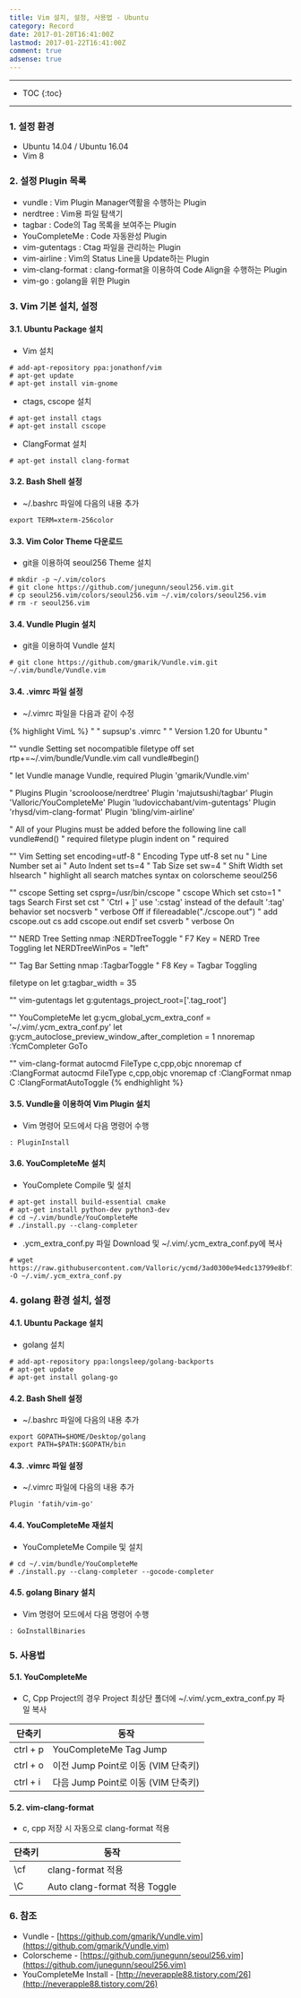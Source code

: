 ```yaml
---
title: Vim 설치, 설정, 사용법 - Ubuntu
category: Record
date: 2017-01-20T16:41:00Z
lastmod: 2017-01-22T16:41:00Z
comment: true
adsense: true
---
```


***

* TOC
{:toc}

***

### 1. 설정 환경

* Ubuntu 14.04 / Ubuntu 16.04
* Vim 8

### 2. 설정 Plugin 목록

* vundle : Vim Plugin Manager역활을 수행하는 Plugin
* nerdtree : Vim용 파일 탐색기
* tagbar : Code의 Tag 목록을 보여주는 Plugin
* YouCompleteMe : Code 자동완성 Plugin
* vim-gutentags : Ctag 파일을 관리하는 Plugin
* vim-airline : Vim의 Status Line을 Update하는 Plugin
* vim-clang-format : clang-format을 이용하여 Code Align을 수행하는 Plugin
* vim-go : golang을 위한 Plugin

### 3. Vim 기본 설치, 설정

#### 3.1. Ubuntu Package 설치

* Vim 설치

~~~
# add-apt-repository ppa:jonathonf/vim
# apt-get update
# apt-get install vim-gnome
~~~

* ctags, cscope 설치

~~~
# apt-get install ctags
# apt-get install cscope
~~~

* ClangFormat 설치

~~~
# apt-get install clang-format
~~~

#### 3.2. Bash Shell 설정

* ~/.bashrc 파일에 다음의 내용 추가

~~~
export TERM=xterm-256color
~~~

#### 3.3. Vim Color Theme 다운로드

* git을 이용하여 seoul256 Theme 설치

~~~
# mkdir -p ~/.vim/colors
# git clone https://github.com/junegunn/seoul256.vim.git
# cp seoul256.vim/colors/seoul256.vim ~/.vim/colors/seoul256.vim
# rm -r seoul256.vim
~~~

#### 3.4. Vundle Plugin 설치

* git을 이용하여 Vundle 설치

~~~
# git clone https://github.com/gmarik/Vundle.vim.git ~/.vim/bundle/Vundle.vim
~~~

#### 3.4. .vimrc 파일 설정

* ~/.vimrc 파일을 다음과 같이 수정

{% highlight VimL %}
"
" supsup's .vimrc
"
" Version 1.20 for Ubuntu
"

"" vundle Setting
set nocompatible
filetype off
set rtp+=~/.vim/bundle/Vundle.vim
call vundle#begin()

" let Vundle manage Vundle, required
Plugin 'gmarik/Vundle.vim'

" Plugins
Plugin 'scrooloose/nerdtree'
Plugin 'majutsushi/tagbar'
Plugin 'Valloric/YouCompleteMe'
Plugin 'ludovicchabant/vim-gutentags'
Plugin 'rhysd/vim-clang-format'
Plugin 'bling/vim-airline'

" All of your Plugins must be added before the following line
call vundle#end()               " required
filetype plugin indent on       " required

"" Vim Setting
set encoding=utf-8              " Encoding Type utf-8
set nu                          " Line Number
set ai                          " Auto Indent
set ts=4                        " Tab Size
set sw=4                        " Shift Width
set hlsearch                    " highlight all search matches
syntax on
colorscheme seoul256

"" cscope Setting
set csprg=/usr/bin/cscope         " cscope Which
set csto=1                        " tags Search First
set cst                           " 'Ctrl + ]' use ':cstag' instead of the default ':tag' behavior
set nocsverb                      " verbose Off
if filereadable("./cscope.out")   " add cscope.out
    cs add cscope.out
endif
set csverb                        " verbose On

"" NERD Tree Setting
nmap <F7> :NERDTreeToggle<CR>     " F7 Key = NERD Tree Toggling
let NERDTreeWinPos = "left"

"" Tag Bar Setting
nmap <F8> :TagbarToggle<CR>       " F8 Key = Tagbar Toggling

filetype on
let g:tagbar_width = 35

"" vim-gutentags
let g:gutentags_project_root=['.tag_root']

"" YouCompleteMe
let g:ycm_global_ycm_extra_conf = '~/.vim/.ycm_extra_conf.py'
let g:ycm_autoclose_preview_window_after_completion = 1
nnoremap <C-p> :YcmCompleter GoTo<CR>

"" vim-clang-format
autocmd FileType c,cpp,objc nnoremap <buffer><Leader>cf :<C-u>ClangFormat<CR>
autocmd FileType c,cpp,objc vnoremap <buffer><Leader>cf :ClangFormat<CR>
nmap <Leader>C :ClangFormatAutoToggle<CR>
{% endhighlight %}

#### 3.5. Vundle을 이용하여 Vim Plugin 설치

* Vim 명령어 모드에서 다음 명령어 수행

~~~
: PluginInstall
~~~

#### 3.6. YouCompleteMe 설치

* YouComplete Compile 및 설치

~~~
# apt-get install build-essential cmake
# apt-get install python-dev python3-dev
# cd ~/.vim/bundle/YouCompleteMe
# ./install.py --clang-completer
~~~

* .ycm_extra_conf.py 파일 Download 및 ~/.vim/.ycm_extra_conf.py에 복사

~~~
# wget https://raw.githubusercontent.com/Valloric/ycmd/3ad0300e94edc13799e8bf7b831de8b57153c5aa/cpp/ycm/.ycm_extra_conf.py -O ~/.vim/.ycm_extra_conf.py
~~~

### 4. golang 환경 설치, 설정

#### 4.1. Ubuntu Package 설치

* golang 설치

~~~
# add-apt-repository ppa:longsleep/golang-backports
# apt-get update
# apt-get install golang-go
~~~

#### 4.2. Bash Shell 설정

* ~/.bashrc 파일에 다음의 내용 추가

~~~
export GOPATH=$HOME/Desktop/golang
export PATH=$PATH:$GOPATH/bin
~~~

#### 4.3. .vimrc 파일 설정

* ~/.vimrc 파일에 다음의 내용 추가

~~~
Plugin 'fatih/vim-go'
~~~

#### 4.4. YouCompleteMe 재설치

* YouCompleteMe Compile 및 설치

~~~
# cd ~/.vim/bundle/YouCompleteMe
# ./install.py --clang-completer --gocode-completer
~~~

#### 4.5. golang Binary 설치

* Vim 명령어 모드에서 다음 명령어 수행

~~~
: GoInstallBinaries
~~~

### 5. 사용법

#### 5.1. YouCompleteMe

* C, Cpp Project의 경우 Project 최상단 폴더에 ~/.vim/.ycm_extra_conf.py 파일 복사

| 단축키 | 동작 |
|-------|------|
| ctrl + p | YouCompleteMe Tag Jump |
| ctrl + o | 이전 Jump Point로 이동 (VIM 단축키) |
| ctrl + i | 다음 Jump Point로 이동 (VIM 단축키) |

#### 5.2. vim-clang-format

* c, cpp 저장 시 자동으로 clang-format 적용

| 단축키 | 동작 |
|-------|------|
| \cf | clang-format 적용 |
| \C | Auto clang-format 적용 Toggle |

### 6. 참조

* Vundle - [https://github.com/gmarik/Vundle.vim](https://github.com/gmarik/Vundle.vim)
* Colorscheme - [https://github.com/junegunn/seoul256.vim](https://github.com/junegunn/seoul256.vim)
* YouCompleteMe Install - [http://neverapple88.tistory.com/26](http://neverapple88.tistory.com/26)
